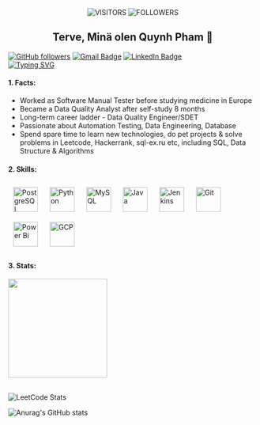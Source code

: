 <div align="center">
<img alt="VISITORS" src="https://komarev.com/ghpvc/?username=ttqp2812fi&style=flat&labelColor=green&logo=github&label=PROFILE+VIEWS&color=brightgreen"/>
<img alt="FOLLOWERS" src="https://img.shields.io/github/followers/ttqp2812fi?color=brightgreen&logo=githubb&label=FOLLOWERS"/>
<br>
<h2> Terve, Minä olen Quynh Pham 👋 </h2>
</div>

[![GitHub followers](https://img.shields.io/github/followers/ttqp2812fi?label=Follow&style=social)](https://github.com/ttqp2812fi/?tab=follow)
[![Gmail Badge](https://img.shields.io/badge/-qptt2812-c14438?style=social&logo=Gmail&logoColor=red&link=mailto:qptt2812@gmail.com)](mailto:qptt2812@gmail.com)
[![LinkedIn Badge](https://img.shields.io/badge/-LinkedIn-blue?style=social&logo=Linkedin&logoColor=blue&link=https://www.linkedin.com/in/qphamtt12/)](https://www.linkedin.com/in/qphamtt12/)
<br>
[![Typing SVG](https://readme-typing-svg.demolab.com?font=Fira+Code&pause=1000&random=false&width=435&lines=Manual+Tester;Data+Analytics+Engineer;r%2FData+Quality+Analyst;Automation+Tester)](https://git.io/typing-svg)

#### 1. Facts:
- Worked as Software Manual Tester before studying medicine in Europe
- Became a Data Quality Analyst after self-study 8 months
- Long-term career ladder - Data Quality Engineer/SDET
- Passionate about Automation Testing, Data Engineering, Database
- Spend spare time to learn new technologies, do pet projects & solve problems in Leetcode, Hackerrank, sql-ex.ru etc, including SQL, Data Structure & Algorithms 

#### 2. Skills: 
<div align="left">  
<a href="https://www.postgresql.org/" target="_blank"><img style="margin: 10px" src="https://profilinator.rishav.dev/skills-assets/postgresql-original-wordmark.svg" alt="PostgreSQL" height="50" /></a>  
<a href="https://www.python.org/" target="_blank"><img style="margin: 10px" src="https://profilinator.rishav.dev/skills-assets/python-original.svg" alt="Python" height="50" /></a>  
<a href="https://www.mysql.com/" target="_blank"><img style="margin: 10px" src="https://profilinator.rishav.dev/skills-assets/mysql-original-wordmark.svg" alt="MySQL" height="50" /></a>  
<a href="https://www.java.com/" target="_blank"><img style="margin: 10px" src="https://profilinator.rishav.dev/skills-assets/java-original-wordmark.svg" alt="Java" height="50" /></a>  
<a href="https://www.jenkins.io/" target="_blank"><img style="margin: 10px" src="https://profilinator.rishav.dev/skills-assets/jenkins-icon.svg" alt="Jenkins" height="50" /></a>  
<a href="https://github.com/" target="_blank"><img style="margin: 10px" src="https://profilinator.rishav.dev/skills-assets/git-scm-icon.svg" alt="Git" height="50" /></a>  
<a href="https://powerbi.microsoft.com/en-us/" target="_blank"><img style="margin: 10px" src="https://profilinator.rishav.dev/skills-assets/powerbi.png" alt="Power Bi" height="50" /></a>  
<a href="https://cloud.google.com/" target="_blank"><img style="margin: 10px" src="https://profilinator.rishav.dev/skills-assets/google_cloud-icon.svg" alt="GCP" height="50" /></a>  
</div>

#### 3. Stats:
<div align="left">
<a href="https://github.com/ttqp2812fi/github-readme-stats">
  <img align="center" height="200" weight="100" src="https://github-readme-stats.vercel.app/api/top-langs/?username=ttqp2812fi&layout=compact&langs_count=10" />
</a>
</div>
<br/>

![LeetCode Stats](https://leetcode.card.workers.dev/ttquynh-pham?theme=default&font=baloo&extension=null)

![Anurag's GitHub stats](https://github-readme-stats.vercel.app/api?username=ttqp2812fi&show_icons=true&theme=merko)

